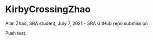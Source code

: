 # KirbyCrossingZhao
Alan Zhao, SRA student, July 7, 2021 - SRA GitHub repo submission 
 
Push test. 

